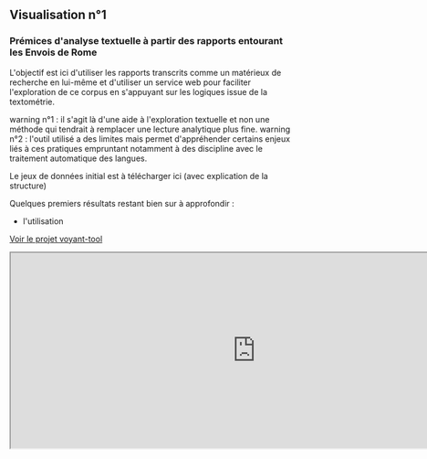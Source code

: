 ## Visualisation n°1
### Prémices d'analyse textuelle à partir des rapports entourant les Envois de Rome

L'objectif est ici d'utiliser les rapports transcrits comme un matérieux de recherche en lui-même et d'utiliser un service web pour faciliter l'exploration de ce corpus en s'appuyant sur les logiques issue de la textométrie.

  warning n°1 : il s'agit là d'une aide à l'exploration textuelle et non une méthode qui tendrait à remplacer une  lecture analytique plus fine.
  warning n°2 : l'outil utilisé a des limites mais permet d'appréhender certains enjeux liés à ces pratiques empruntant notamment à des discipline avec le traitement automatique des langues.


Le jeux de données initial est à télécharger ici (avec explication de la structure)

Quelques premiers résultats restant bien sur à approfondir :
* l'utilisation

[Voir le projet voyant-tool](http://voyant.tools.huma-num.fr/?corpus=9f0929de55123b653c9475a6be733db4)

<!--	Exported from Voyant Tools (voyant-tools.org).
The iframe src attribute below uses a relative protocol to better function with both
http and https sites, but if you're embedding this into a local web page (file protocol)
you should add an explicit protocol (https if you're using voyant-tools.org, otherwise
it depends on this server.
Feel free to change the height and width values or other styling below: -->
<iframe style='width: 857px; height: 342px;' src='http://voyant.tools.huma-num.fr/tool/Trends?palette=extjs&query=sentiment&withDistributions=raw&bins=47&corpus=9f0929de55123b653c9475a6be733db4'></iframe>
